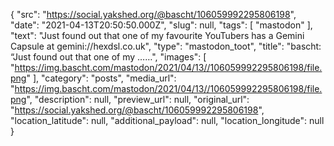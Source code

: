 {
  "src": "https://social.yakshed.org/@bascht/106059992295806198",
  "date": "2021-04-13T20:50:50.000Z",
  "slug": null,
  "tags": [
    "mastodon"
  ],
  "text": "Just found out that one of my favourite YouTubers has a Gemini Capsule at gemini://hexdsl.co.uk",
  "type": "mastodon_toot",
  "title": "bascht: “Just found out that one of my ……",
  "images": [
    "https://img.bascht.com/mastodon/2021/04/13//106059992295806198/file.png"
  ],
  "category": "posts",
  "media_url": "https://img.bascht.com/mastodon/2021/04/13//106059992295806198/file.png",
  "description": null,
  "preview_url": null,
  "original_url": "https://social.yakshed.org/@bascht/106059992295806198",
  "location_latitude": null,
  "additional_payload": null,
  "location_longitude": null
}